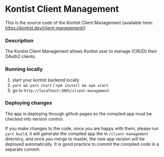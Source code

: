 # Kontist Client Management

This is the source code of the Kontist Client Management (available here: https://kontist.dev/client-management/)

### Description

The Kontist Client Management allows Kontist user to manage (CRUD) their OAuth2 clients.

### Running locally

1. start your kontist backend locally
2. `yarn && yarn start` / `npm install && npm start`
3. go to `http://localhost:3001/client-management`

### Deploying changes

The app is deploying through github pages so the compiled app must be checked into version control.

If you make changes to the code, once you are happy with them, please run `yarn build`, it will generate the compiled app the in `/client-management` directory, and once you merge to master, the new app version will be deployed automatically.
It is good practice to commit the compiled code in a separate commit.
